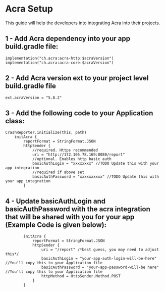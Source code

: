 # Acra Setup

This guide will help the developers into integrating Acra into their projects. 

## 1 - Add Acra dependency into your app build.gradle file:
    implementation("ch.acra:acra-http:$acraVersion")
    implementation("ch.acra:acra-core:$acraVersion")   
    
## 2 - Add Acra version ext to your project level build.gradle file
    ext.acraVersion = "5.8.2"

## 3 - Add the following code to your Application class:
    CrashReporter.initialize(this, path)
        initAcra {
            reportFormat = StringFormat.JSON
            httpSender {
                //required. Https recommended
                uri = "http://172.105.78.169:8080/report"
                //optional. Enables http basic auth
                basicAuthLogin = "xxxxxxxx" //TODO Update this with your app integration
                //required if above set
                basicAuthPassword = "xxxxxxxxxx" //TODO Update this with your app integration
            }
            
## 4 - Update basicAuthLogin and basicAuthPassword with the acra integration that will be shared with you for your app (Example Code is given below):
            initAcra {
	            reportFormat = StringFormat.JSON
	            httpSender {
		            uri = "/report" /*best guess, you may need to adjust this*/
		            basicAuthLogin = "your-app-auth-login-will-be-here" //You'll copy this to your Application file
		            basicAuthPassword = "your-app-password-will-be here" //You'll copy this to your Application file
		            httpMethod = HttpSender.Method.POST
	            }
            }
